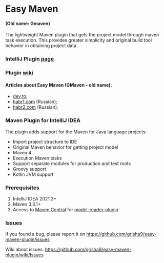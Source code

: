 Easy Maven
==================

#### (Old name: Gmaven)

The lightweight Maven plugin that gets the project model through maven task execution.
This provides greater simplicity and original build tool behavior in obtaining project data.

### IntelliJ Plugin [page](https://plugins.jetbrains.com/plugin/22370-easy-maven)

### Plugin [wiki](https://github.com/grisha9/gmaven-plugin/wiki)

#### Articles about Easy Maven (GMaven - old name):

- [dev.to](https://dev.to/grisha9/my-intellij-idea-plugin-for-maven-support-gmaven-cn9);
- [habr1.com](https://habr.com/ru/articles/753828/) (Russian);
- [habr2.com](https://habr.com/ru/articles/882778/) (Russian);


### Maven Plugin for IntelliJ IDEA

The plugin adds support for the Maven for Java language projects:
 - Import project structure to IDE
 - Original Maven behavior for getting project model
- Maven 4
 - Execution Maven tasks 
 - Support separate modules for production and test roots
 - Groovy support
 - Kotlin JVM support


### Prerequisites

1. IntelliJ IDEA 2021.3+
2. Maven 3.3.1+
3. Access to [Maven Central](https://mvnrepository.com/artifact/io.github.grisha9/maven-model-reader-plugin)
   for [model-reader-plugin](https://github.com/grisha9/maven-model-reader)


### Issues

If you found a bug, please report it on https://github.com/grisha9/easy-maven-plugin/issues

Wiki about issues: https://github.com/grisha9/easy-maven-plugin/wiki/Issues



